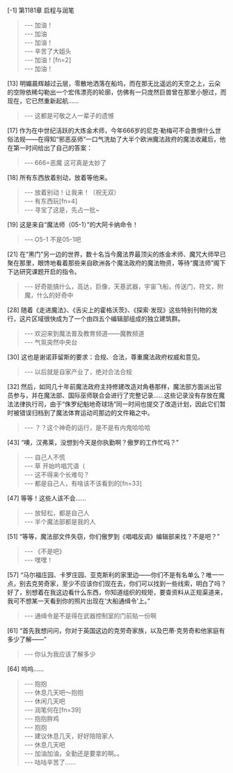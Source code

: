 
[-1] 第1181章 启程与润笔
>--- 加油！<br>
>--- 加油<br>
>--- 加油！<br>
>--- 辛苦了大姐头<br>
>--- 加油！[fn=2]<br>
>--- 加油！<br>

[13] 明媚晨辉越过云层，零散地洒落在船坞，而在那无比遥远的天空之上，云朵的空隙依稀勾勒出一个宏伟漂亮的轮廓，仿佛有一只庞然巨兽曾在那里小憩过，而现在，它已然重新起航……
>--- 这都是可敬之人一辈子的遗憾<br>

[17] 作为在中世纪活跃的大炼金术师，今年666岁的尼克·勒梅可不会畏惧什么世俗法规——在得知“邪恶巫师”一口气洗劫了大半个欧洲魔法政府的魔法收藏后，他在第一时间给出了自己的答案：
>--- 666=恶魔
这可真是太妙了<br>

[18] 所有东西放着别动，放着等他来。
>--- 放着别动！让我来！（祝无双）<br>
>--- 有东西玩[fn=4]<br>
>--- 寻宝了这是，先占一批~<br>

[19] 这是来自“魔法师（05-1）”的大阿卡纳命令！
>--- O5-1
不是05-1吧<br>

[21] 在“黑门”另一边的世界，数十名当今魔法界最顶尖的炼金术师、魔咒大师早已聚在那里，眼馋地看着那些来自欧洲各个魔法政府的魔法物资，等待“魔法师”阁下下达研究课题开启的指令。
>--- 好奇能搞什么，高达，巨像，天基武器，宇宙飞船，传送门，符文，附魔，什么的好奇中<br>

[28] 随着《走进魔法》、《舌尖上的霍格沃茨》、《探索·发现》这些特别刊物的发行，这片区域很快成为了一个由四五个编辑部组成的独立建筑群。
>--- 欢迎来到魔法普及教育频道——魔教频道<br>
>--- 气氛突然中央台<br>

[30] 这也是谢诺菲留斯的要求：合规、合法，尊重魔法政府权威和意见。
>--- 以后就是自家产业了，绝对合法合规<br>

[32] 然后，如同几十年前魔法政府主持修建改造对角巷那样，魔法部方面派出官员参与，并在魔法部、国际巫师联合会进行了完整记录……这些记录没有存放在魔法法律执行司，由于“侏罗纪魁地奇球场”同一时间也提交了改造计划，因此它们暂时被错误归档到了魔法体育运动司那边的文件箱之中。
>--- ？？这个神奇的运行，是不是有内鬼哈哈哈<br>

[43] “噢，汉弗莱，没想到今天是你执勤啊？傲罗的工作忙吗？”
>--- 自己人不慌<br>
>--- 草 开始吟唱咒语（<br>
>--- 这不得来个长难句？<br>
>--- 都是自己人，有啥该不该看到的[fn=33]<br>

[47] 等等！这些人该不会……
>--- 放轻松，都是自己人<br>
>--- 半个魔法部都是我的人<br>

[51] “等等，魔法部文件失窃，你们傲罗到《唱唱反调》编辑部来找？不是吧？”
>--- 《不是吧》<br>
>--- 嘿嘿！<br>

[57] “马尔福庄园、卡罗庄园、亚克斯利的家里边——你们不是有名单么？唯一一点，别去克劳奇家，至少不应该你们现在去，你们可以找到一些线索，明白了吗？好了，别想着在我这边看什么东西，你知道组织的规矩，要查资料从正规渠道来，我可不想某一天看到你的照片出现在‘大船通缉令’上。”
>--- 通缉令是不是得在武器控制室的门前贴一份啊<br>

[61] “首先我想问问，你对于英国这边的克劳奇家族，以及巴蒂·克劳奇和他家庭有多少了解——”
>--- 你认为我应该了解多少<br>

[64] 呜呜……
>--- 抱抱<br>
>--- 休息几天吧～抱抱<br>
>--- 休闲几天吧<br>
>--- 润笔何在[fn=39]<br>
>--- 抱抱胖鸡<br>
>--- 抱抱<br>
>--- 建议休息几天，好好陪陪家人<br>
>--- 休息几天吧<br>
>--- 加油加油，全勤还是要拿的啊。。<br>
>--- 咕咕辛苦了……<br>
